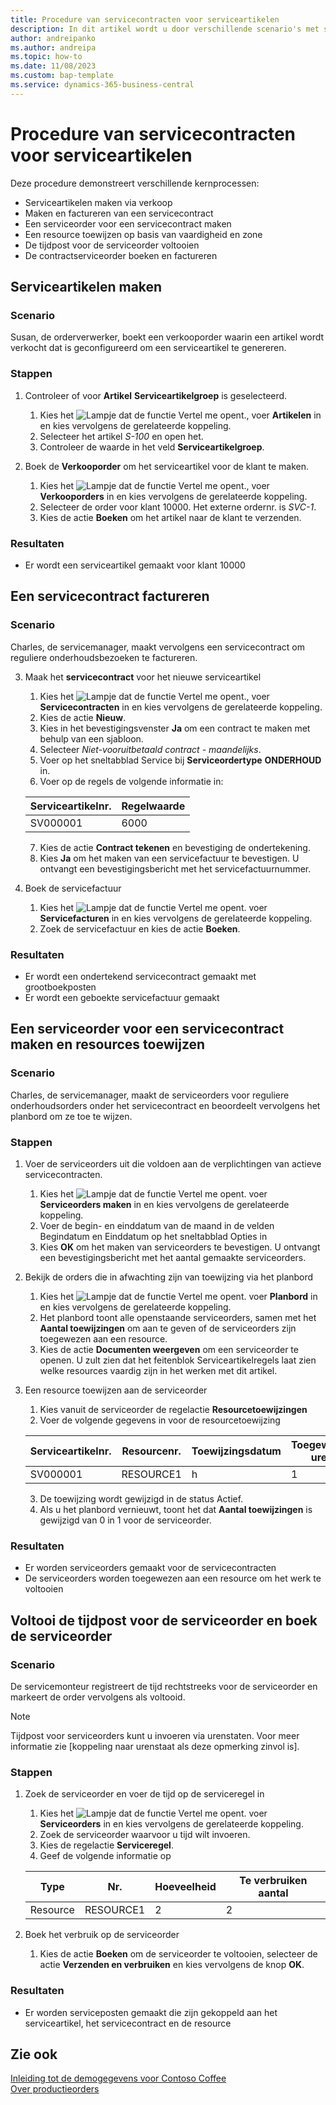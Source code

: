 ```yaml
---
title: Procedure van servicecontracten voor serviceartikelen
description: In dit artikel wordt u door verschillende scenario's met serviceartikelen en contracten geleid.
author: andreipanko
ms.author: andreipa
ms.topic: how-to
ms.date: 11/08/2023
ms.custom: bap-template
ms.service: dynamics-365-business-central
---
```


# Procedure van servicecontracten voor serviceartikelen

Deze procedure demonstreert verschillende kernprocessen:

- Serviceartikelen maken via verkoop
- Maken en factureren van een servicecontract
- Een serviceorder voor een servicecontract maken
- Een resource toewijzen op basis van vaardigheid en zone
- De tijdpost voor de serviceorder voltooien
- De contractserviceorder boeken en factureren

## Serviceartikelen maken

### Scenario  

Susan, de orderverwerker, boekt een verkooporder waarin een artikel wordt verkocht dat is geconfigureerd om een serviceartikel te genereren.  

### Stappen

1. Controleer of voor **Artikel** **Serviceartikelgroep** is geselecteerd.
   
    1. Kies het ![Lampje dat de functie Vertel me opent.](../../media/ui-search/search_small.png "Vertel me wat u wilt doen"), voer **Artikelen** in en kies vervolgens de gerelateerde koppeling.  
    2. Selecteer het artikel *S-100* en open het.
    3. Controleer de waarde in het veld **Serviceartikelgroep**.
       
2. Boek de **Verkooporder** om het serviceartikel voor de klant te maken.  

    1. Kies het ![Lampje dat de functie Vertel me opent.](../../media/ui-search/search_small.png "Vertel me wat u wilt doen"), voer **Verkooporders** in en kies vervolgens de gerelateerde koppeling.  
    2. Selecteer de order voor klant 10000. Het externe ordernr. is *SVC-1*.
    3. Kies de actie **Boeken** om het artikel naar de klant te verzenden.

### Resultaten

- Er wordt een serviceartikel gemaakt voor klant 10000

##  Een servicecontract factureren

### Scenario

Charles, de servicemanager, maakt vervolgens een servicecontract om reguliere onderhoudsbezoeken te factureren.

3. Maak het **servicecontract** voor het nieuwe serviceartikel
    1. Kies het ![Lampje dat de functie Vertel me opent.](../../media/ui-search/search_small.png "Vertel me wat u wilt doen"), voer **Servicecontracten** in en kies vervolgens de gerelateerde koppeling.
    2. Kies de actie **Nieuw**.  
    3. Kies in het bevestigingsvenster **Ja** om een contract te maken met behulp van een sjabloon. 
    4. Selecteer *Niet-vooruitbetaald contract - maandelijks*.
    5. Voer op het sneltabblad Service bij **Serviceordertype** **ONDERHOUD** in.
    6. Voer op de regels de volgende informatie in:

    |Serviceartikelnr.|Regelwaarde|  
    |----------------|----------|  
    |SV000001|6000|

    7. Kies de actie **Contract tekenen** en bevestiging de ondertekening.
    8. Kies **Ja** om het maken van een servicefactuur te bevestigen. U ontvangt een bevestigingsbericht met het servicefactuurnummer.

3. Boek de servicefactuur
   1. Kies het ![Lampje dat de functie Vertel me opent.](../../media/ui-search/search_small.png "Vertel me wat u wilt doen") voer **Servicefacturen** in en kies vervolgens de gerelateerde koppeling.
   2. Zoek de servicefactuur en kies de actie **Boeken**.

### Resultaten

- Er wordt een ondertekend servicecontract gemaakt met grootboekposten
- Er wordt een geboekte servicefactuur gemaakt

## Een serviceorder voor een servicecontract maken en resources toewijzen

### Scenario  

Charles, de servicemanager, maakt de serviceorders voor reguliere onderhoudsorders onder het servicecontract en beoordeelt vervolgens het planbord om ze toe te wijzen.

### Stappen

1. Voer de serviceorders uit die voldoen aan de verplichtingen van actieve servicecontracten.
   1. Kies het ![Lampje dat de functie Vertel me opent.](../../media/ui-search/search_small.png "Vertel me wat u wilt doen") voer **Serviceorders maken** in en kies vervolgens de gerelateerde koppeling.
   2. Voer de begin- en einddatum van de maand in de velden Begindatum en Einddatum op het sneltabblad Opties in
   3. Kies **OK** om het maken van serviceorders te bevestigen. U ontvangt een bevestigingsbericht met het aantal gemaakte serviceorders.

2. Bekijk de orders die in afwachting zijn van toewijzing via het planbord
   1. Kies het ![Lampje dat de functie Vertel me opent.](../../media/ui-search/search_small.png "Vertel me wat u wilt doen") voer **Planbord** in en kies vervolgens de gerelateerde koppeling.
   2. Het planbord toont alle openstaande serviceorders, samen met het **Aantal toewijzingen** om aan te geven of de serviceorders zijn toegewezen aan een resource.
   3. Kies de actie **Documenten weergeven** om een serviceorder te openen.  U zult zien dat het feitenblok Serviceartikelregels laat zien welke resources vaardig zijn in het werken met dit artikel.

3. Een resource toewijzen aan de serviceorder
   1. Kies vanuit de serviceorder de regelactie **Resourcetoewijzingen**
   2. Voer de volgende gegevens in voor de resourcetoewijzing

    |Serviceartikelnr.|Resourcenr.|Toewijzingsdatum|Toegewezen uren|
    |----------------|------------|---------------|---------------|  
    |SV000001|RESOURCE1|h|1|

    3. De toewijzing wordt gewijzigd in de status Actief.
    4. Als u het planbord vernieuwt, toont het dat **Aantal toewijzingen** is gewijzigd van 0 in 1 voor de serviceorder.

### Resultaten

- Er worden serviceorders gemaakt voor de servicecontracten
- De serviceorders worden toegewezen aan een resource om het werk te voltooien

## Voltooi de tijdpost voor de serviceorder en boek de serviceorder

### Scenario  

De servicemonteur registreert de tijd rechtstreeks voor de serviceorder en markeert de order vervolgens als voltooid.

> [!NOTE]
> Tijdpost voor serviceorders kunt u invoeren via urenstaten. Voor meer informatie zie [koppeling naar urenstaat als deze opmerking zinvol is].

### Stappen

1. Zoek de serviceorder en voer de tijd op de serviceregel in
   1. Kies het ![Lampje dat de functie Vertel me opent.](../../media/ui-search/search_small.png "Vertel me wat u wilt doen") voer **Serviceorders** in en kies vervolgens de gerelateerde koppeling.
   2. Zoek de serviceorder waarvoor u tijd wilt invoeren.
   3. Kies de regelactie **Serviceregel**.
   4. Geef de volgende informatie op

    |Type|Nr.|Hoeveelheid|Te verbruiken aantal|
    |----|---|--------|--------|   
    |Resource|RESOURCE1|2|2|

2. Boek het verbruik op de serviceorder
   1. Kies de actie **Boeken** om de serviceorder te voltooien, selecteer de actie **Verzenden en verbruiken** en kies vervolgens de knop **OK**.

### Resultaten

- Er worden serviceposten gemaakt die zijn gekoppeld aan het serviceartikel, het servicecontract en de resource

## Zie ook

[Inleiding tot de demogegevens voor Contoso Coffee](../../contoso-coffee/contoso-coffee-intro.md)  
[Over productieorders](../../production-about-production-orders.md)